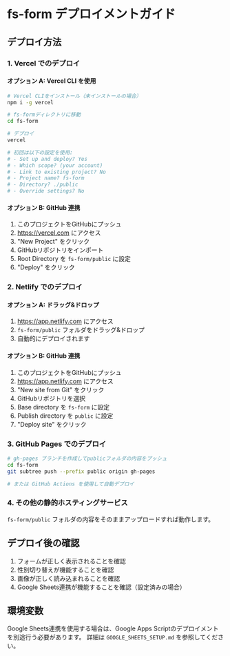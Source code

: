 # fs-form デプロイメントガイド

## デプロイ方法

### 1. Vercel でのデプロイ

#### オプション A: Vercel CLI を使用
```bash
# Vercel CLIをインストール（未インストールの場合）
npm i -g vercel

# fs-formディレクトリに移動
cd fs-form

# デプロイ
vercel

# 初回は以下の設定を使用:
# - Set up and deploy? Yes
# - Which scope? (your account)
# - Link to existing project? No
# - Project name? fs-form
# - Directory? ./public
# - Override settings? No
```

#### オプション B: GitHub 連携
1. このプロジェクトをGitHubにプッシュ
2. https://vercel.com にアクセス
3. "New Project" をクリック
4. GitHubリポジトリをインポート
5. Root Directory を `fs-form/public` に設定
6. "Deploy" をクリック

### 2. Netlify でのデプロイ

#### オプション A: ドラッグ&ドロップ
1. https://app.netlify.com にアクセス
2. `fs-form/public` フォルダをドラッグ&ドロップ
3. 自動的にデプロイされます

#### オプション B: GitHub 連携
1. このプロジェクトをGitHubにプッシュ
2. https://app.netlify.com にアクセス
3. "New site from Git" をクリック
4. GitHubリポジトリを選択
5. Base directory を `fs-form` に設定
6. Publish directory を `public` に設定
7. "Deploy site" をクリック

### 3. GitHub Pages でのデプロイ

```bash
# gh-pages ブランチを作成してpublicフォルダの内容をプッシュ
cd fs-form
git subtree push --prefix public origin gh-pages

# または GitHub Actions を使用して自動デプロイ
```

### 4. その他の静的ホスティングサービス

`fs-form/public` フォルダの内容をそのままアップロードすれば動作します。

## デプロイ後の確認

1. フォームが正しく表示されることを確認
2. 性別切り替えが機能することを確認
3. 画像が正しく読み込まれることを確認
4. Google Sheets連携が機能することを確認（設定済みの場合）

## 環境変数

Google Sheets連携を使用する場合は、Google Apps Scriptのデプロイメントを別途行う必要があります。
詳細は `GOOGLE_SHEETS_SETUP.md` を参照してください。